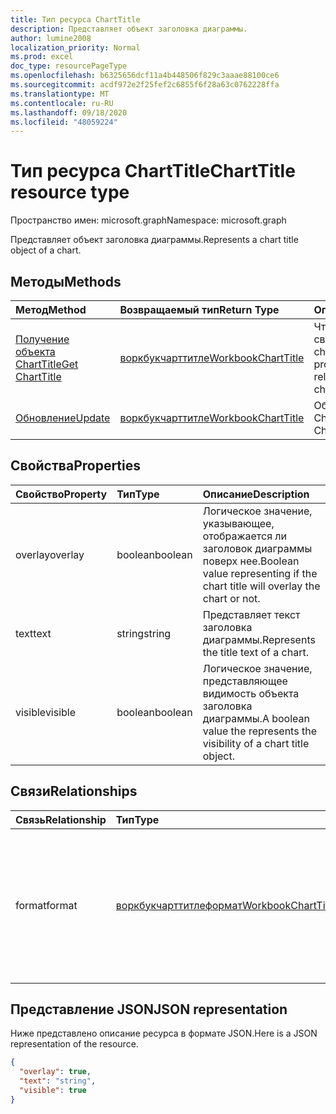 ```yaml
---
title: Тип ресурса ChartTitle
description: Представляет объект заголовка диаграммы.
author: lumine2008
localization_priority: Normal
ms.prod: excel
doc_type: resourcePageType
ms.openlocfilehash: b6325656dcf11a4b448506f829c3aaae88100ce6
ms.sourcegitcommit: acdf972e2f25fef2c6855f6f28a63c0762228ffa
ms.translationtype: MT
ms.contentlocale: ru-RU
ms.lasthandoff: 09/18/2020
ms.locfileid: "48059224"
---
```

# <a name="charttitle-resource-type"></a><span data-ttu-id="9b6c3-103">Тип ресурса ChartTitle</span><span class="sxs-lookup"><span data-stu-id="9b6c3-103">ChartTitle resource type</span></span>

<span data-ttu-id="9b6c3-104">Пространство имен: microsoft.graph</span><span class="sxs-lookup"><span data-stu-id="9b6c3-104">Namespace: microsoft.graph</span></span>

<span data-ttu-id="9b6c3-105">Представляет объект заголовка диаграммы.</span><span class="sxs-lookup"><span data-stu-id="9b6c3-105">Represents a chart title object of a chart.</span></span>


## <a name="methods"></a><span data-ttu-id="9b6c3-106">Методы</span><span class="sxs-lookup"><span data-stu-id="9b6c3-106">Methods</span></span>

| <span data-ttu-id="9b6c3-107">Метод</span><span class="sxs-lookup"><span data-stu-id="9b6c3-107">Method</span></span>           | <span data-ttu-id="9b6c3-108">Возвращаемый тип</span><span class="sxs-lookup"><span data-stu-id="9b6c3-108">Return Type</span></span>    |<span data-ttu-id="9b6c3-109">Описание</span><span class="sxs-lookup"><span data-stu-id="9b6c3-109">Description</span></span>|
|:---------------|:--------|:----------|
|[<span data-ttu-id="9b6c3-110">Получение объекта ChartTitle</span><span class="sxs-lookup"><span data-stu-id="9b6c3-110">Get ChartTitle</span></span>](../api/charttitle-get.md) | [<span data-ttu-id="9b6c3-111">воркбукчарттитле</span><span class="sxs-lookup"><span data-stu-id="9b6c3-111">WorkbookChartTitle</span></span>](charttitle.md) |<span data-ttu-id="9b6c3-112">Чтение свойств и связей объекта chartTitle.</span><span class="sxs-lookup"><span data-stu-id="9b6c3-112">Read properties and relationships of chartTitle object.</span></span>|
|[<span data-ttu-id="9b6c3-113">Обновление</span><span class="sxs-lookup"><span data-stu-id="9b6c3-113">Update</span></span>](../api/charttitle-update.md) | [<span data-ttu-id="9b6c3-114">воркбукчарттитле</span><span class="sxs-lookup"><span data-stu-id="9b6c3-114">WorkbookChartTitle</span></span>](charttitle.md)    |<span data-ttu-id="9b6c3-115">Обновление объекта ChartTitle.</span><span class="sxs-lookup"><span data-stu-id="9b6c3-115">Update ChartTitle object.</span></span> |

## <a name="properties"></a><span data-ttu-id="9b6c3-116">Свойства</span><span class="sxs-lookup"><span data-stu-id="9b6c3-116">Properties</span></span>
| <span data-ttu-id="9b6c3-117">Свойство</span><span class="sxs-lookup"><span data-stu-id="9b6c3-117">Property</span></span>     | <span data-ttu-id="9b6c3-118">Тип</span><span class="sxs-lookup"><span data-stu-id="9b6c3-118">Type</span></span>   |<span data-ttu-id="9b6c3-119">Описание</span><span class="sxs-lookup"><span data-stu-id="9b6c3-119">Description</span></span>|
|:---------------|:--------|:----------|
|<span data-ttu-id="9b6c3-120">overlay</span><span class="sxs-lookup"><span data-stu-id="9b6c3-120">overlay</span></span>|<span data-ttu-id="9b6c3-121">boolean</span><span class="sxs-lookup"><span data-stu-id="9b6c3-121">boolean</span></span>|<span data-ttu-id="9b6c3-122">Логическое значение, указывающее, отображается ли заголовок диаграммы поверх нее.</span><span class="sxs-lookup"><span data-stu-id="9b6c3-122">Boolean value representing if the chart title will overlay the chart or not.</span></span>|
|<span data-ttu-id="9b6c3-123">text</span><span class="sxs-lookup"><span data-stu-id="9b6c3-123">text</span></span>|<span data-ttu-id="9b6c3-124">string</span><span class="sxs-lookup"><span data-stu-id="9b6c3-124">string</span></span>|<span data-ttu-id="9b6c3-125">Представляет текст заголовка диаграммы.</span><span class="sxs-lookup"><span data-stu-id="9b6c3-125">Represents the title text of a chart.</span></span>|
|<span data-ttu-id="9b6c3-126">visible</span><span class="sxs-lookup"><span data-stu-id="9b6c3-126">visible</span></span>|<span data-ttu-id="9b6c3-127">boolean</span><span class="sxs-lookup"><span data-stu-id="9b6c3-127">boolean</span></span>|<span data-ttu-id="9b6c3-128">Логическое значение, представляющее видимость объекта заголовка диаграммы.</span><span class="sxs-lookup"><span data-stu-id="9b6c3-128">A boolean value the represents the visibility of a chart title object.</span></span>|

## <a name="relationships"></a><span data-ttu-id="9b6c3-129">Связи</span><span class="sxs-lookup"><span data-stu-id="9b6c3-129">Relationships</span></span>
| <span data-ttu-id="9b6c3-130">Связь</span><span class="sxs-lookup"><span data-stu-id="9b6c3-130">Relationship</span></span> | <span data-ttu-id="9b6c3-131">Тип</span><span class="sxs-lookup"><span data-stu-id="9b6c3-131">Type</span></span>   |<span data-ttu-id="9b6c3-132">Описание</span><span class="sxs-lookup"><span data-stu-id="9b6c3-132">Description</span></span>|
|:---------------|:--------|:----------|
|<span data-ttu-id="9b6c3-133">format</span><span class="sxs-lookup"><span data-stu-id="9b6c3-133">format</span></span>|[<span data-ttu-id="9b6c3-134">воркбукчарттитлеформат</span><span class="sxs-lookup"><span data-stu-id="9b6c3-134">WorkbookChartTitleFormat</span></span>](charttitleformat.md)|<span data-ttu-id="9b6c3-135">Представляет форматирование названия диаграммы, включая формат заливки и шрифта.</span><span class="sxs-lookup"><span data-stu-id="9b6c3-135">Represents the formatting of a chart title, which includes fill and font formatting.</span></span> <span data-ttu-id="9b6c3-136">Только для чтения.</span><span class="sxs-lookup"><span data-stu-id="9b6c3-136">Read-only.</span></span>|

## <a name="json-representation"></a><span data-ttu-id="9b6c3-137">Представление JSON</span><span class="sxs-lookup"><span data-stu-id="9b6c3-137">JSON representation</span></span>

<span data-ttu-id="9b6c3-138">Ниже представлено описание ресурса в формате JSON.</span><span class="sxs-lookup"><span data-stu-id="9b6c3-138">Here is a JSON representation of the resource.</span></span>

<!-- {
  "blockType": "resource",
  "baseType": "microsoft.graph.entity",
  "optionalProperties": [

  ],
  "@odata.type": "microsoft.graph.workbookChartTitle"
}-->

```json
{
  "overlay": true,
  "text": "string",
  "visible": true
}

```

<!-- uuid: 8fcb5dbc-d5aa-4681-8e31-b001d5168d79
2015-10-25 14:57:30 UTC -->
<!-- {
  "type": "#page.annotation",
  "description": "ChartTitle resource",
  "keywords": "",
  "section": "documentation",
  "tocPath": ""
}-->

